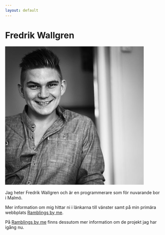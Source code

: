 ```yaml
---
layout: default
---
```

# Fredrik Wallgren

![Portrait](/images/fredrik.jpg)

Jag heter Fredrik Wallgren och är en programmerare som för nuvarande bor i Malmö.

Mer information om mig hittar ni i länkarna till vänster samt på min primära webbplats [Ramblings by me](http://ramblingsby.me).

På [Ramblings by me](http://ramblingsby.me) finns dessutom mer information om de projekt jag har igång nu.
